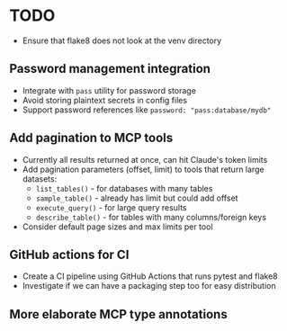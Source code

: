 # TODO

- Ensure that flake8 does not look at the venv directory

## Password management integration
  - Integrate with `pass` utility for password storage
  - Avoid storing plaintext secrets in config files
  - Support password references like `password: "pass:database/mydb"`

## Add pagination to MCP tools
  - Currently all results returned at once, can hit Claude's token limits
  - Add pagination parameters (offset, limit) to tools that return large datasets:
    - `list_tables()` - for databases with many tables
    - `sample_table()` - already has limit but could add offset
    - `execute_query()` - for large query results
    - `describe_table()` - for tables with many columns/foreign keys
  - Consider default page sizes and max limits per tool

## GitHub actions for CI 
- Create a CI pipeline using GitHub Actions that runs pytest and flake8
- Investigate if we can have a packaging step too for easy distribution

## More elaborate MCP type annotations

